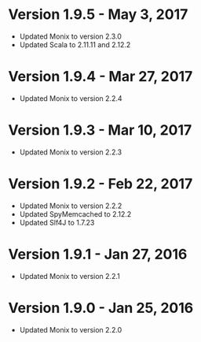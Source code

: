 # Version 1.9.5 - May 3, 2017

- Updated Monix to version 2.3.0
- Updated Scala to 2.11.11 and 2.12.2

# Version 1.9.4 - Mar 27, 2017

- Updated Monix to version 2.2.4

# Version 1.9.3 - Mar 10, 2017

- Updated Monix to version 2.2.3

# Version 1.9.2 - Feb 22, 2017

- Updated Monix to version 2.2.2
- Updated SpyMemcached to 2.12.2
- Updated Slf4J to 1.7.23

# Version 1.9.1 - Jan 27, 2016

- Updated Monix to version 2.2.1

# Version 1.9.0 - Jan 25, 2016

- Updated Monix to version 2.2.0
